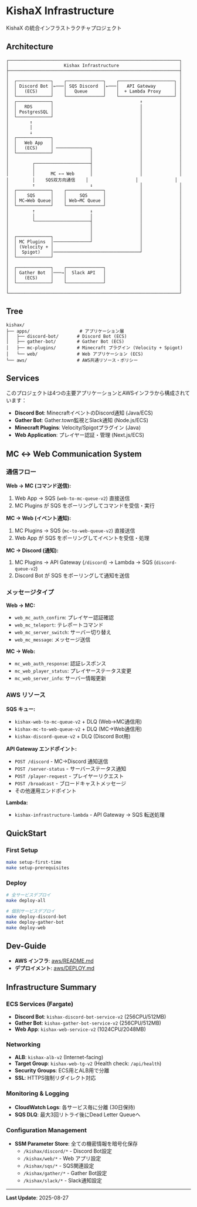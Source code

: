 # KishaX Infrastructure

KishaX の統合インフラストラクチャプロジェクト

## Architecture

```
┌─────────────────────────────────────────────────────────────────┐
│                     Kishax Infrastructure                       │
├─────────────────────────────────────────────────────────────────┤
│                                                                 │
│  ┌─────────────┐    ┌──────────────┐    ┌─────────────────────┐ │
│  │ Discord Bot │←───│ SQS Discord  │←───│   API Gateway       │ │
│  │   (ECS)     │    │   Queue      │    │  + Lambda Proxy     │ │
│  └─────────────┘    └──────────────┘    └─────────────────────┘ │
│  ┌─────────────┐                                 ↑              │
│  │   RDS       │                                 │              │
│  │ PostgresSQL │                                 │              │
│  └─────────────┘                                 │              │
│        ↑                                         │              │
│        │                                         │              │
│        ↓                                         │              │
│  ┌─────────────┐                                 │              │
│  │   Web App   │                                 │              │
│  │   (ECS)     │ ─────────────┐                  │              │
│  └─────────────┘              │                  │              │
│                               │                  │              │
│         ┌─────────────────────┤                  │              │
│         │                     │                  │              │
│         │      MC ←→ Web      │                  │              │
│         │    SQS双方向通信    │                  │              │
│         ↑                     ↓                  │              │
│  ┌─────────────┐    ┌──────────────┐             │              │
│  │    SQS      │    │     SQS      │             │              │
│  │ MC→Web Queue│    │ Web→MC Queue │             │              │
│  └─────────────┘    └──────────────┘             │              │
│         ↑                     ↓                  │              │
│         │                     │                  │              │
│         └─────────────────────┤                  │              │
│                               │                  │              │
│                               │                  │              │
│  ┌─────────────┐              │                  │              │
│  │ MC Plugins  │──────────────┘                  │              │
│  │ (Velocity + │                                 │              │
│  │  Spigot)    │─────────────────────────────────┘              │
│  └─────────────┘                                                │
│                                                                 │
│  ┌─────────────┐    ┌──────────────┐                            │
│  │ Gather Bot  │───→│  Slack API   │                            │
│  │   (ECS)     │    │              │                            │
│  └─────────────┘    └──────────────┘                            │
│                                                                 │
└─────────────────────────────────────────────────────────────────┘
```

## Tree

```
kishax/
├── apps/                   # アプリケーション層
│   ├── discord-bot/       # Discord Bot (ECS)
│   ├── gather-bot/        # Gather Bot (ECS)
│   ├── mc-plugins/        # Minecraft プラグイン (Velocity + Spigot)
│   └── web/               # Web アプリケーション (ECS)
└── aws/                   # AWS共通リソース・ポリシー
```
## Services

このプロジェクトは4つの主要アプリケーションとAWSインフラから構成されています：

- **Discord Bot**: MinecraftイベントのDiscord通知 (Java/ECS)
- **Gather Bot**: Gather.town監視とSlack通知 (Node.js/ECS)  
- **Minecraft Plugins**: Velocity/Spigotプラグイン (Java)
- **Web Application**: プレイヤー認証・管理 (Next.js/ECS)

## MC ↔ Web Communication System

### 通信フロー

**Web → MC (コマンド送信):**
1. Web App → SQS (`web-to-mc-queue-v2`) 直接送信
2. MC Plugins が SQS をポーリングしてコマンドを受信・実行

**MC → Web (イベント通知):**
1. MC Plugins → SQS (`mc-to-web-queue-v2`) 直接送信
2. Web App が SQS をポーリングしてイベントを受信・処理

**MC → Discord (通知):**
1. MC Plugins → API Gateway (`/discord`) → Lambda → SQS (`discord-queue-v2`)
2. Discord Bot が SQS をポーリングして通知を送信

### メッセージタイプ

**Web → MC:**
- `web_mc_auth_confirm`: プレイヤー認証確認
- `web_mc_teleport`: テレポートコマンド
- `web_mc_server_switch`: サーバー切り替え
- `web_mc_message`: メッセージ送信

**MC → Web:**
- `mc_web_auth_response`: 認証レスポンス
- `mc_web_player_status`: プレイヤーステータス変更
- `mc_web_server_info`: サーバー情報更新

### AWS リソース

**SQS キュー:**
- `kishax-web-to-mc-queue-v2` + DLQ (Web→MC通信用)
- `kishax-mc-to-web-queue-v2` + DLQ (MC→Web通信用) 
- `kishax-discord-queue-v2` + DLQ (Discord Bot用)

**API Gateway エンドポイント:**
- `POST /discord` - MC→Discord 通知送信
- `POST /server-status` - サーバーステータス通知
- `POST /player-request` - プレイヤーリクエスト
- `POST /broadcast` - ブロードキャストメッセージ
- その他運用エンドポイント

**Lambda:**
- `kishax-infrastructure-lambda` - API Gateway → SQS 転送処理

## QuickStart

### First Setup
```bash
make setup-first-time
make setup-prerequisites
```

### Deploy
```bash
# 全サービスデプロイ
make deploy-all

# 個別サービスデプロイ  
make deploy-discord-bot
make deploy-gather-bot
make deploy-web
```

## Dev-Guide

- **AWS インフラ**: [aws/README.md](./aws/README.md)  
- **デプロイメント**: [aws/DEPLOY.md](./aws/DEPLOY.md)

## Infrastructure Summary

### ECS Services (Fargate)
- **Discord Bot**: `kishax-discord-bot-service-v2` (256CPU/512MB)
- **Gather Bot**: `kishax-gather-bot-service-v2` (256CPU/512MB)  
- **Web App**: `kishax-web-service-v2` (1024CPU/2048MB)

### Networking
- **ALB**: `kishax-alb-v2` (Internet-facing)
- **Target Group**: `kishax-web-tg-v2` (Health check: `/api/health`)
- **Security Groups**: ECS用とALB用で分離
- **SSL**: HTTPS強制リダイレクト対応

### Monitoring & Logging
- **CloudWatch Logs**: 各サービス毎に分離 (30日保持)
- **SQS DLQ**: 最大3回リトライ後にDead Letter Queueへ

### Configuration Management
- **SSM Parameter Store**: 全ての機密情報を暗号化保存
  - `/kishax/discord/*` - Discord Bot設定
  - `/kishax/web/*` - Web アプリ設定  
  - `/kishax/sqs/*` - SQS関連設定
  - `/kishax/gather/*` - Gather Bot設定
  - `/kishax/slack/*` - Slack通知設定

---

**Last Update**: 2025-08-27

